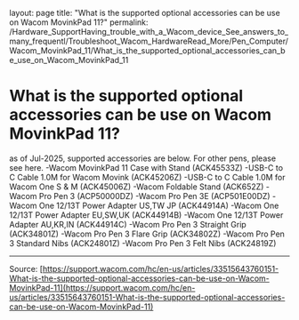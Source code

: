 layout: page
title: "What is the supported optional accessories can be use on Wacom MovinkPad 11?"
permalink: /Hardware_SupportHaving_trouble_with_a_Wacom_device_See_answers_to_many_frequentl/Troubleshoot_Wacom_HardwareRead_More/Pen_Computer/Wacom_MovinkPad_11/What_is_the_supported_optional_accessories_can_be_use_on_Wacom_MovinkPad_11

# What is the supported optional accessories can be use on Wacom MovinkPad 11?

as of Jul-2025, supported accessories are below. For other pens, please see here.
-Wacom MovinkPad 11 Case with Stand (ACK45533Z)
-USB-C to C Cable 1.0M for Wacom Movink (ACK45206Z)
-USB-C to C Cable 1.0M for Wacom One S & M (ACK45006Z)
-Wacom Foldable Stand (ACK652Z)
-Wacom Pro Pen 3 (ACP50000DZ)
-Wacom Pro Pen 3E (ACP501E00DZ)
-Wacom One 12/13T Power Adapter US,TW JP (ACK44914A)
-Wacom One 12/13T Power Adapter EU,SW,UK (ACK44914B)
-Wacom One 12/13T Power Adapter AU,KR,IN (ACK44914C)
-Wacom Pro Pen 3 Straight Grip (ACK34801Z)
-Wacom Pro Pen 3 Flare Grip (ACK34802Z)
-Wacom Pro Pen 3 Standard Nibs (ACK24801Z)
-Wacom Pro Pen 3 Felt Nibs (ACK24819Z)

---
Source: [https://support.wacom.com/hc/en-us/articles/33515643760151-What-is-the-supported-optional-accessories-can-be-use-on-Wacom-MovinkPad-11](https://support.wacom.com/hc/en-us/articles/33515643760151-What-is-the-supported-optional-accessories-can-be-use-on-Wacom-MovinkPad-11)
